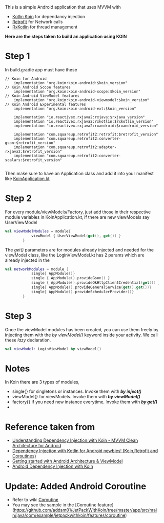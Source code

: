 This is a simple Android application that uses MVVM with 

- [Kotlin Koin](https://github.com/InsertKoinIO/koin) for dependancy injection
- [Retrofit](https://square.github.io/retrofit/) for Network calls
- [RxKotlin](https://github.com/ReactiveX/RxKotlin) for thread management

**Here are the steps taken to build an application using KOIN**

# Step 1 #
In build.gradle app must have these
```
// Koin for Android
    implementation "org.koin:koin-android:$koin_version"
// Koin Android Scope features
    implementation "org.koin:koin-android-scope:$koin_version"
// Koin Android ViewModel features
    implementation "org.koin:koin-android-viewmodel:$koin_version"
// Koin Android Experimental features
    implementation "org.koin:koin-android-ext:$koin_version"

    implementation "io.reactivex.rxjava2:rxjava:$rxjava_version"
    implementation "io.reactivex.rxjava2:rxkotlin:$rxkotlin_version"
    implementation "io.reactivex.rxjava2:rxandroid:$rxandroid_version"
    
    implementation "com.squareup.retrofit2:retrofit:$retrofit_version"
    implementation "com.squareup.retrofit2:converter-gson:$retrofit_version"
    implementation "com.squareup.retrofit2:adapter-rxjava2:$retrofit_version"
    implementation "com.squareup.retrofit2:converter-scalars:$retrofit_version"
    
```

Then make sure to have an Application class and add it into your manifest like [KoinApplication.kt](https://github.com/addam01/JetPackWithKoin/blob/master/app/src/main/java/com/example/jetpackwithkoin/KoinApplication.kt)

# Step 2 #
For every module/viewModels/Factory, just add those in their respective module variables in KoinApplication.kt, if there are new viewModels say UserViewModel

```kotlin
val viewModelModules = module{
            viewModel { UserViewModel(get(), get()) }
        }
```
The *get()* parameters are for modules already injected and needed for the viewModel class, like the LoginViewModel.kt has 2 params which are already injected in the 
```kotlin
val networkModules = module {
            single{ AppModule()}
            single { AppModule().provideGson() }
            single { AppModule().provideOkHttpClientCredential(get()) }
            single{ AppModule().provideGeneralService(get(),get())}
            single{ AppModule().provideSchedulerProvider()}
        }
```

# Step 3 #
Once the viewModel modules has been created, you can use them freely by injecting them with the *by viewModel()* keyword inside your activity. We call these *lazy* declaration.
```kotlin
val viewModel: LoginViewModel by viewModel()
```

# Notes #
In Koin there are 3 types of modules, 
- single{} for singletons or instances. Invoke them with ***by inject()***
- viewModel{} for viewModels. Invoke them with ***by viewModel()***
- factory{} if you need new instance everytime. Invoke them with ***by get()***
- 
# Reference taken from #
- [Understanding Dependency Injection with Koin - MVVM Clean Architecture for Android](https://www.modernietech.com/blog/2019/4/8/mvvm-with-clean-architecture-for-android-part-2-kotlin-clean-code)
- [Dependency Injection with Kotlin for Android newbies! (Koin,Retrofit and Coroutines)](https://medium.com/@w.g.sandaru/dependency-injection-with-kotlin-koin-retrofit-and-coroutines-android-6bcf6d9a907c)
- [Getting started with Android Architecture & ViewModel](https://insert-koin.io/docs/2.0/getting-started/android-viewmodel/)
- [Android Dependency Injection with Koin](https://dev.to/levimoreira/android-dependency-injection-with-koin-i34)

# Update: Added Android Coroutine #
- Refer to wiki [Coroutine](https://github.com/addam01/JetPackWithKoin/wiki/Coroutine)
- You may see the sample in the [Coroutine feature] (https://github.com/addam01/JetPackWithKoin/tree/master/app/src/main/java/com/example/jetpackwithkoin/features/coroutine)
